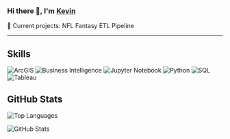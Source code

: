 ### Hi there 👋, I'm <a href="https://kapoolay.github.io/" target="_blank">Kevin</a>
🔭 Current projects: NFL Fantasy ETL Pipeline

---

<!-- ![Profile Views](https://komarev.com/ghpvc/?username=kapoolay&color=blue) -->
## Skills
![ArcGIS](https://img.shields.io/badge/-ArcGIS-2F5F8F?style=flat&logo=arcgis&logoColor=white)
![Business Intelligence](https://img.shields.io/badge/-Business%20Intelligence-FF6B35?style=flat&logo=tableau&logoColor=white)
![Jupyter Notebook](https://img.shields.io/badge/-Jupyter%20Notebook-F37626?style=flat&logo=jupyter&logoColor=white)
![Python](https://img.shields.io/badge/-Python-3776AB?style=flat&logo=python&logoColor=white)
![SQL](https://img.shields.io/badge/-SQL-336791?style=flat&logo=postgresql&logoColor=white)
![Tableau](https://img.shields.io/badge/-Tableau-E97627?style=flat&logo=tableau&logoColor=white)

## GitHub Stats
![Top Languages](https://github-readme-stats.vercel.app/api/top-langs/?username=kapoolay&layout=compact&theme=dark)

![GitHub Stats](https://github-readme-streak-stats.herokuapp.com/?user=kapoolay&theme=dark)
